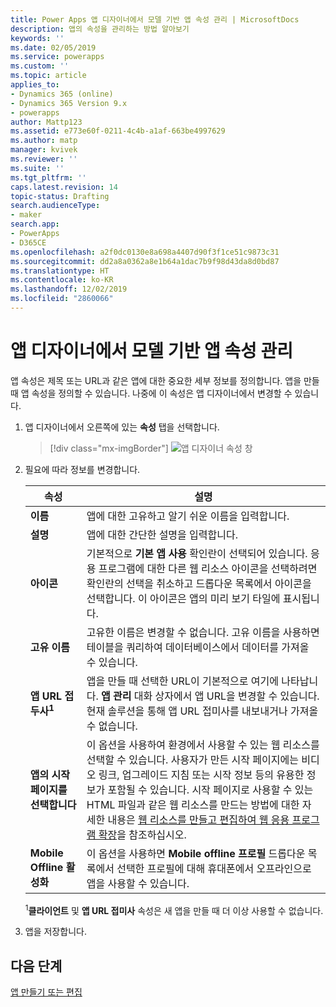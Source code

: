 ```yaml
---
title: Power Apps 앱 디자이너에서 모델 기반 앱 속성 관리 | MicrosoftDocs
description: 앱의 속성을 관리하는 방법 알아보기
keywords: ''
ms.date: 02/05/2019
ms.service: powerapps
ms.custom: ''
ms.topic: article
applies_to:
- Dynamics 365 (online)
- Dynamics 365 Version 9.x
- powerapps
author: Mattp123
ms.assetid: e773e60f-0211-4c4b-a1af-663be4997629
ms.author: matp
manager: kvivek
ms.reviewer: ''
ms.suite: ''
ms.tgt_pltfrm: ''
caps.latest.revision: 14
topic-status: Drafting
search.audienceType:
- maker
search.app:
- PowerApps
- D365CE
ms.openlocfilehash: a2f0dc0130e8a698a4407d90f3f1ce51c9873c31
ms.sourcegitcommit: dd2a8a0362a8e1b64a1dac7b9f98d43da8d0bd87
ms.translationtype: HT
ms.contentlocale: ko-KR
ms.lasthandoff: 12/02/2019
ms.locfileid: "2860066"
---
```

# <a name="manage-model-driven-app-properties-in-the-app-designer"></a>앱 디자이너에서 모델 기반 앱 속성 관리

앱 속성은 제목 또는 URL과 같은 앱에 대한 중요한 세부 정보를 정의합니다. 앱을 만들 때 앱 속성을 정의할 수 있습니다. 나중에 이 속성은 앱 디자이너에서 변경할 수 있습니다.  
  
1.  앱 디자이너에서 오른쪽에 있는 **속성** 탭을 선택합니다.  

    > [!div class="mx-imgBorder"] 
    > ![앱 디자이너 속성 창](media/app-designer-properties-tab.png "앱 디자이너 속성 창")  
  
2.  필요에 따라 정보를 변경합니다.  

    |속성|설명|  
    |--------------|-----------------|
    |**이름**|앱에 대한 고유하고 알기 쉬운 이름을 입력합니다.|  
    |**설명**|앱에 대한 간단한 설명을 입력합니다.|  
    |**아이콘**|기본적으로 **기본 앱 사용** 확인란이 선택되어 있습니다. 응용 프로그램에 대한 다른 웹 리소스 아이콘을 선택하려면 확인란의 선택을 취소하고 드롭다운 목록에서 아이콘을 선택합니다. 이 아이콘은 앱의 미리 보기 타일에 표시됩니다.|
    |**고유 이름**| 고유한 이름은 변경할 수 없습니다. 고유 이름을 사용하면 테이블을 쿼리하여 데이터베이스에서 데이터를 가져올 수 있습니다.|
    |**앱 URL 접두사<sup>1</sup>**| 앱을 만들 때 선택한 URL이 기본적으로 여기에 나타납니다. **앱 관리** 대화 상자에서 앱 URL을 변경할 수 있습니다. 현재 솔루션을 통해 앱 URL 접미사를 내보내거나 가져올 수 없습니다.|
    |**앱의 시작 페이지를 선택합니다**|이 옵션을 사용하여 환경에서 사용할 수 있는 웹 리소스를 선택할 수 있습니다. 사용자가 만든 시작 페이지에는 비디오 링크, 업그레이드 지침 또는 시작 정보 등의 유용한 정보가 포함될 수 있습니다. 시작 페이지로 사용할 수 있는 HTML 파일과 같은 웹 리소스를 만드는 방법에 대한 자세한 내용은 [웹 리소스를 만들고 편집하여 웹 응용 프로그램 확장](create-edit-web-resources.md)을 참조하십시오.|
    |**Mobile Offline 활성화**|이 옵션을 사용하면 **Mobile offline 프로필** 드롭다운 목록에서 선택한 프로필에 대해 휴대폰에서 오프라인으로 앱을 사용할 수 있습니다.|

    <sup>1</sup>**클라이언트** 및 **앱 URL 접미사** 속성은 새 앱을 만들 때 더 이상 사용할 수 없습니다.
3.  앱을 저장합니다.  
  
## <a name="next-steps"></a>다음 단계  
 [앱 만들기 또는 편집](create-edit-app.md)
